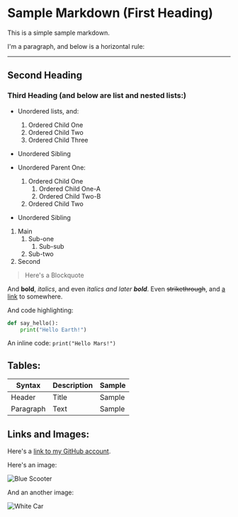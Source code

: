 # Sample Markdown (First Heading)

This is a simple sample markdown.

I'm a paragraph, and below is a horizontal rule:

---

## Second Heading

### Third Heading (and below are list and nested lists:)

* Unordered lists, and:
  1. Ordered Child One
  2. Ordered Child Two
  3. Ordered Child Three
* Unordered Sibling

* Unordered Parent One:
  1. Ordered Child One
     1. Ordered Child One-A
     2. Ordered Child Two-B
  2. Ordered Child Two
* Unordered Sibling

1. Main
   1. Sub-one
      1. Sub-sub
   2. Sub-two
2. Second

> Here's a Blockquote

And **bold**, *italics*, and even *italics and later **bold***. Even ~~strikethrough~~, and [a link](https://github.com/datturbomoon) to somewhere.

And code highlighting:

```python
def say_hello():
    print("Hello Earth!")
```

An inline code: `print("Hello Mars!")`

## Tables:

| Syntax | Description | Sample |
| ----------- | ----------- | ----------- |
| Header | Title | Sample |
| Paragraph | Text | Sample |


## Links and Images:

Here's a [link to my GitHub account](https://github.com/datturbomoon).  

Here's an image:

![Blue Scooter](https://www.2twentyscooters.com/wp-content/uploads/2021/05/Roma-4800-bleu-1.jpg)

And an another image:

![White Car](https://assets.nexuspointapex.co.uk/resize/1024/tenant_07b07c7d-5325-4175-89eb-a1709c57617a/media/365836/107545.jpg)